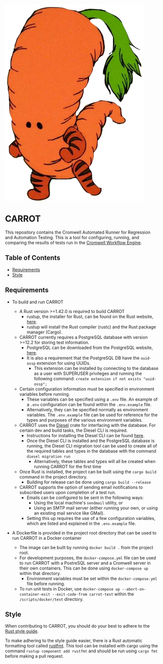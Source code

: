 ![CARROT](https://github.com/broadinstitute/carrot/blob/master/logo.png?raw=true)
# CARROT

This repository contains the Cromwell Automated Runner for Regression and Automation Testing.  This is a tool for configuring, running, and comparing the results of tests run in the [Cromwell Workflow Engine](https://github.com/broadinstitute/cromwell).

## Table of Contents
* [Requirements](#requirements)
* [Style](#style)

## <a name="requirements">Requirements</a>
* To build and run CARROT
    * A Rust version >=1.42.0 is required to build CARROT
        * rustup, the installer for Rust, can be found on the Rust website, [here](https://www.rust-lang.org/tools/install).
        * rustup will install the Rust compiler (rustc) and the Rust package manager (Cargo).
    * CARROT currently requires a PostgreSQL database with version >=12.2 for storing test information.
        * PostgreSQL can be downloaded from the PostgreSQL website, [here](https://www.postgresql.org/download/).
        * It is also a requirement that the PostgreSQL DB have the `uuid-ossp` extension for using UUIDs.
            * This extension can be installed by connecting to the database as a user with SUPERUSER privileges and running the following command:
            `create extension if not exists "uuid-ossp";`
    * Certain configuration information must be specified in environment variables before running.
        * These variables can be specified using a `.env` file.  An example of a `.env` configuration can be found within the `.env.example` file.
        * Alternatively, they can be specified normally as environment variables.  The `.env.example` file can be used for reference for the types and purposes of the various environment variables.
    * CARROT uses the [Diesel](http://diesel.rs/) crate for interfacing with the database.  For certain dev and build tasks, the Diesel CLI is required.
        * Instructions for installing the Diesel CLI can be found [here](http://diesel.rs/guides/getting-started/).
        * Once the Diesel CLI is installed and the PostgreSQL database is running, the Diesel CLI migration tool can be used to create all of the required tables and types in the database with the command `diesel migration run`
            * Alternatively, these tables and types will all be created when running CARROT for the first time
    * Once Rust is installed, the project can be built using the `cargo build` command in the project directory.
        * Building for release can be done using `cargo build --release`
    * CARROT supports the option of sending email notifications to subscribed users upon completion of a test run.  
        * Emails can be configured to be sent in the following ways:
            * Using the local machine's `sendmail` utility, or
            * Using an SMTP mail server (either running your own, or using an existing mail service like GMail).
        * Setting this up requires the use of a few configuration variables, which are listed and explained in the `.env.example` file.
        
* A Dockerfile is provided in the project root directory that can be used to run CARROT in a Docker container
    * The image can be built by running `docker build .` from the project root.
    * For development purposes, the `docker-compose.yml` file can be used to run CARROT with a PostreSQL server and a Cromwell server in their own containers.  This can be done using `docker-compose up` within that directory.
        * Environment variables must be set within the `docker-compose.yml` file before running.
    * To run unit tests in Docker, use `docker-compose up --abort-on-container-exit --exit-code-from carrot-test` within the `/scripts/docker/test` directory.

## <a name="style">Style</a>

When contributing to CARROT, you should do your best to adhere to the [Rust style guide](https://github.com/rust-dev-tools/fmt-rfcs/blob/master/guide/guide.md).

To make adhering to the style guide easier, there is a Rust automatic formatting tool called [rustfmt](https://github.com/rust-lang/rustfmt). This tool can be installed with cargo using the command `rustup component add rustfmt` and should be run using `cargo fmt` before making a pull request.
